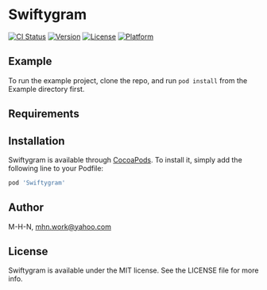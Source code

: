 # Swiftygram

[![CI Status](https://img.shields.io/travis/M-H-N/Swiftygram.svg?style=flat)](https://travis-ci.org/M-H-N/Swiftygram)
[![Version](https://img.shields.io/cocoapods/v/Swiftygram.svg?style=flat)](https://cocoapods.org/pods/Swiftygram)
[![License](https://img.shields.io/cocoapods/l/Swiftygram.svg?style=flat)](https://cocoapods.org/pods/Swiftygram)
[![Platform](https://img.shields.io/cocoapods/p/Swiftygram.svg?style=flat)](https://cocoapods.org/pods/Swiftygram)

## Example

To run the example project, clone the repo, and run `pod install` from the Example directory first.

## Requirements

## Installation

Swiftygram is available through [CocoaPods](https://cocoapods.org). To install
it, simply add the following line to your Podfile:

```ruby
pod 'Swiftygram'
```

## Author

M-H-N, mhn.work@yahoo.com

## License

Swiftygram is available under the MIT license. See the LICENSE file for more info.

